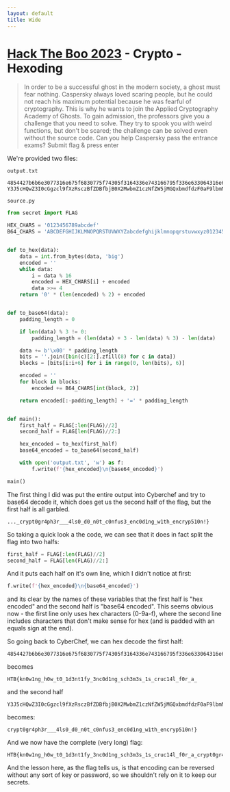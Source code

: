 ```yaml
---
layout: default
title: Wide
---
```


# [Hack The Boo 2023](index.md) - Crypto - Hexoding

> In order to be a successful ghost in the modern society, a ghost must fear nothing. Caspersky always loved scaring people, but he could not reach his maximum potential because he was fearful of cryptography. This is why he wants to join the Applied Cryptography Academy of Ghosts. To gain admission, the professors give you a challenge that you need to solve. They try to spook you with weird functions, but don't be scared; the challenge can be solved even without the source code. Can you help Caspersky pass the entrance exams?
Submit flag & press enter

We're provided two files:

`output.txt`
```
4854427b6b6e3077316e675f6830775f74305f3164336e743166795f336e633064316e675f736368336d33735f31735f6372756331346c5f6630725f615f
Y3J5cHQwZ3I0cGgzcl9fXzRsczBfZDBfbjB0X2MwbmZ1czNfZW5jMGQxbmdfdzF0aF9lbmNyeXA1MTBuIX0=
```

`source.py`
```python
from secret import FLAG

HEX_CHARS = '0123456789abcdef'
B64_CHARS = 'ABCDEFGHIJKLMNOPQRSTUVWXYZabcdefghijklmnopqrstuvwxyz0123456789+/'


def to_hex(data):
    data = int.from_bytes(data, 'big')
    encoded = ''
    while data:
        i = data % 16
        encoded = HEX_CHARS[i] + encoded
        data >>= 4
    return '0' * (len(encoded) % 2) + encoded


def to_base64(data):
    padding_length = 0

    if len(data) % 3 != 0:
        padding_length = (len(data) + 3 - len(data) % 3) - len(data)

    data += b'\x00' * padding_length
    bits = ''.join([bin(c)[2:].zfill(8) for c in data])
    blocks = [bits[i:i+6] for i in range(0, len(bits), 6)]

    encoded = ''
    for block in blocks:
        encoded += B64_CHARS[int(block, 2)]

    return encoded[:-padding_length] + '=' * padding_length


def main():
    first_half = FLAG[:len(FLAG)//2]
    second_half = FLAG[len(FLAG)//2:]

    hex_encoded = to_hex(first_half)
    base64_encoded = to_base64(second_half)

    with open('output.txt', 'w') as f:
        f.write(f'{hex_encoded}\n{base64_encoded}')

main()
```

The first thing I did was put the entire output into Cyberchef and try to base64 decode it, which does get us the second half of the flag, but the first half is all garbled.

```
..._crypt0gr4ph3r___4ls0_d0_n0t_c0nfus3_enc0d1ng_w1th_encryp510n!}
```

So taking a quick look a the code, we can see that it does in fact split the flag into two halfs:

```python
first_half = FLAG[:len(FLAG)//2]
second_half = FLAG[len(FLAG)//2:]
```

And it puts each half on it's own line, which I didn't notice at first:
```python
f.write(f'{hex_encoded}\n{base64_encoded}')
```

and its clear by the names of these variables that the first half is "hex encoded" and the second half is "base64 encoded". This seems obvious now - the first line only uses hex characters (0-9a-f), where the second line includes characters that don't make sense for hex (and is padded with an equals sign at the end).

So going back to CyberChef, we can hex decode the first half:

```
4854427b6b6e3077316e675f6830775f74305f3164336e743166795f336e633064316e675f736368336d33735f31735f6372756331346c5f6630725f615f
```
becomes
```
HTB{kn0w1ng_h0w_t0_1d3nt1fy_3nc0d1ng_sch3m3s_1s_cruc14l_f0r_a_
```

and the second half
```
Y3J5cHQwZ3I0cGgzcl9fXzRsczBfZDBfbjB0X2MwbmZ1czNfZW5jMGQxbmdfdzF0aF9lbmNyeXA1MTBuIX0=
```

becomes:
```
crypt0gr4ph3r___4ls0_d0_n0t_c0nfus3_enc0d1ng_w1th_encryp510n!}
```

And we now have the complete (very long) flag:
```
HTB{kn0w1ng_h0w_t0_1d3nt1fy_3nc0d1ng_sch3m3s_1s_cruc14l_f0r_a_crypt0gr4ph3r___4ls0_d0_n0t_c0nfus3_enc0d1ng_w1th_encryp510n!}
```

And the lesson here, as the flag tells us, is that encoding can be reversed without any sort of key or password, so we shouldn't rely on it to keep our secrets.